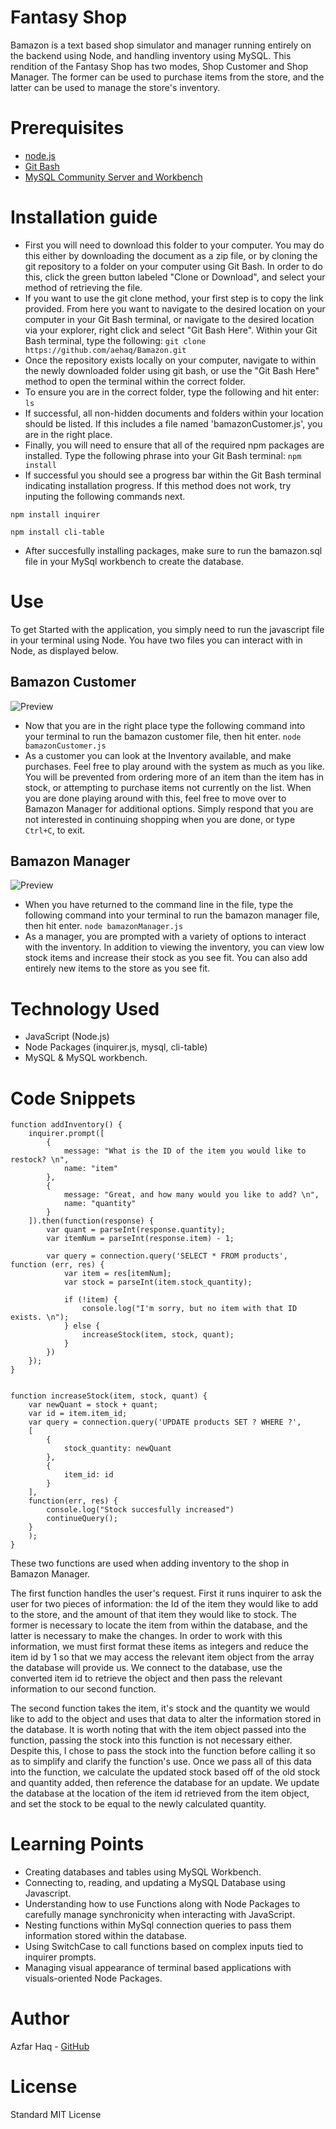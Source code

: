 # Fantasy Shop
Bamazon is a text based shop simulator and manager running entirely on the backend using Node, and handling inventory using MySQL. This rendition of the Fantasy Shop has two modes, Shop Customer and Shop Manager. The former can be used to purchase items from the store, and the latter can be used to manage the store's inventory.

# Prerequisites
- [node.js](https://nodejs.org/en/)
- [Git Bash](https://git-scm.com/downloads)
- [MySQL Community Server and Workbench](https://dev.mysql.com/downloads/mysql/)

# Installation guide
- First you will need to download this folder to your computer. You may do this either by downloading the document as a zip file, or by cloning the git repository to a folder on your computer using Git Bash. In order to do this, click the green button labeled "Clone or Download", and select your method of retrieving the file.
- If you want to use the git clone method, your first step is to copy the link provided. From here you want to navigate to the desired location on your computer in your Git Bash terminal, or navigate to the desired location via your explorer, right click and select "Git Bash Here". Within your Git Bash terminal, type the following: 
`git clone https://github.com/aehaq/Bamazon.git`
- Once the repository exists locally on your computer, navigate to within the newly downloaded folder using git bash, or use the "Git Bash Here" method to open the terminal within the correct folder.
- To ensure you are in the correct folder, type the following and hit enter: 
`ls`
- If successful, all non-hidden documents and folders within your location should be listed. If this includes a file named 'bamazonCustomer.js', you are in the right place.
- Finally, you will need to ensure that all of the required npm packages are installed. Type the following phrase into your Git Bash terminal: 
`npm install`
- If successful you should see a progress bar within the Git Bash terminal indicating installation progress. If this method does not work, try inputing the following commands next.

`npm install inquirer`

`npm install cli-table`
- After succesfully installing packages, make sure to run the bamazon.sql file in your MySql workbench to create the database.

# Use
To get Started with the application, you simply need to run the javascript file in your terminal using Node. You have two files you can interact with in Node, as displayed below.

## Bamazon Customer
![Preview](assets/images/preview1.PNG)
- Now that you are in the right place type the following command into your terminal to run the bamazon customer file, then hit enter.
`node bamazonCustomer.js`
- As a customer you can look at the Inventory available, and make purchases. Feel free to play around with the system as much as you like. You will be prevented from ordering more of an item than the item has in stock, or attempting to purchase items not currently on the list. When you are done playing around with this, feel free to move over to Bamazon Manager for additional options. Simply respond that you are not interested in continuing shopping when you are done, or type `Ctrl+C`, to exit.

## Bamazon Manager
![Preview](assets/images/preview2.PNG)
- When you have returned to the command line in the file, type the following command into your terminal to run the bamazon manager file, then hit enter.
`node bamazonManager.js`
- As a manager, you are prompted with a variety of options to interact with the inventory. In addition to viewing the inventory, you can view low stock items and increase their stock as you see fit. You can also add entirely new items to the store as you see fit.

# Technology Used
- JavaScript (Node.js)
- Node Packages (inquirer.js, mysql, cli-table)
- MySQL & MySQL workbench.

# Code Snippets
```
function addInventory() {
    inquirer.prompt([
        {
            message: "What is the ID of the item you would like to restock? \n",
            name: "item"
        },
        {
            message: "Great, and how many would you like to add? \n",
            name: "quantity"
        }
    ]).then(function(response) {
        var quant = parseInt(response.quantity);
        var itemNum = parseInt(response.item) - 1;

        var query = connection.query('SELECT * FROM products', function (err, res) {
            var item = res[itemNum];
            var stock = parseInt(item.stock_quantity);
    
            if (!item) {
                console.log("I'm sorry, but no item with that ID exists. \n");
            } else {
                increaseStock(item, stock, quant);
            }
        })
    });
}


function increaseStock(item, stock, quant) {
    var newQuant = stock + quant;
    var id = item.item_id;
    var query = connection.query('UPDATE products SET ? WHERE ?',
    [
        {
            stock_quantity: newQuant
        },
        {
            item_id: id
        }
    ],
    function(err, res) {
        console.log("Stock succesfully increased")
        continueQuery();
    }
    );
}
```
These two functions are used when adding inventory to the shop in Bamazon Manager. 

The first function handles the user's request. First it runs inquirer to ask the user for two pieces of information: the Id of the item they would like to add to the store, and the amount of that item they would like to stock. The former is necessary to locate the item from within the database, and the latter is necessary to make the changes. In order to work with this information, we must first format these items as integers and reduce the item id by 1 so that we may access the relevant item object from the array the database will provide us. We connect to the database, use the converted item id to retrieve the object and then pass the relevant information to our second function.

The second function takes the item, it's stock and the quantity we would like to add to the object and uses that data to alter the information stored in the database. It is worth noting that with the item object passed into the function, passing the stock into this function is not necessary either. Despite this, I chose to pass the stock into the function before calling it so as to simplify and clarify the function's use. Once we pass all of this data into the function, we calculate the updated stock based off of the old stock and quantity added, then reference the database for an update. We update the database at the location of the item id retrieved from the item object, and set the stock to be equal to the newly calculated quantity.

# Learning Points
- Creating databases and tables using MySQL Workbench.
- Connecting to, reading, and updating a MySQL Database using Javascript.
- Understanding how to use Functions along with Node Packages to carefully manage synchronicity when interacting with JavaScript.
- Nesting functions within MySql connection queries to pass them information stored within the database.
- Using SwitchCase to call functions based on complex inputs tied to inquirer prompts.
- Managing visual appearance of terminal based applications with visuals-oriented Node Packages.

# Author 
Azfar Haq - [GitHub](https://github.com/aehaq)

# License
Standard MIT License
